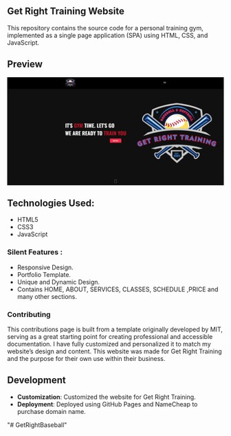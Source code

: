 ## Get Right Training Website

This repository contains the source code for a personal training gym, implemented as a single page application (SPA) using HTML, CSS, and JavaScript.

## Preview
<div align="center">
    <a href="https://www.gabrielsotodev.com/" target="_blank""><img src="/images/websiteview.png" align="center" width="1000px" alt="Get Right Training Site Preview"></a>
</div>


## Technologies Used:

* HTML5
* CSS3
* JavaScript

### Silent Features :

* Responsive Design.
* Portfolio Template.
* Unique and Dynamic Design.
* Contains HOME, ABOUT, SERVICES, CLASSES, SCHEDULE ,PRICE and many other sections.


### Contributing

This contributions page is built from a template originally developed by MIT, serving as a great starting point for creating professional and accessible documentation. I have fully customized and personalized it to match my website’s design and content. This website was made for Get Right Training and the purpose for their own use within their business.

## Development
- **Customization**: Customized the website for Get Right Training.
- **Deployment**: Deployed using GitHub Pages and NameCheap to purchase domain name.


"# GetRightBaseball" 
